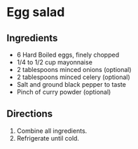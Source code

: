 Egg salad
=========

Ingredients
-----------

- 6 Hard Boiled eggs, finely chopped
- 1/4 to 1/2 cup mayonnaise
- 2 tablespoons minced onions (optional)
- 2 tablespoons minced celery (optional)
- Salt and ground black pepper to taste
- Pinch of curry powder (optional)

Directions
----------

1. Combine all ingredients.
2. Refrigerate until cold.
